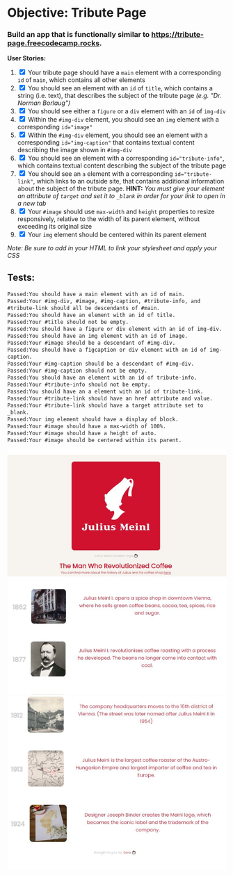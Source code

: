 # Objective: Tribute Page

### Build an app that is functionally similar to https://tribute-page.freecodecamp.rocks.

<strong>User Stories:</strong>

1. <input type="checkbox" checked/> Your tribute page should have a `main` element with a corresponding `id` of `main`, which contains all other elements
2. <input type="checkbox" checked/> You should see an element with an `id` of `title`, which contains a string (i.e. text), that describes the subject of the tribute page _(e.g. "Dr. Norman Borlaug")_
3. <input type="checkbox" checked/> You should see either a `figure` or a `div` element with an `id` of `img-div`
4. <input type="checkbox" checked/> Within the `#img-div` element, you should see an `img` element with a corresponding `id="image"`
5. <input type="checkbox" checked/> Within the `#img-div` element, you should see an element with a corresponding `id="img-caption"` that contains textual content describing the image shown in `#img-div`
6. <input type="checkbox" checked/> You should see an element with a corresponding `id="tribute-info"`, which contains textual content describing the subject of the tribute page
7. <input type="checkbox" checked/> You should see an `a` element with a corresponding `id="tribute-link"`, which links to an outside site, that contains additional information about the subject of the tribute page. <strong>HINT:</strong> _You must give your element an attribute of `target` and set it to `_blank` in order for your link to open in a new tab_
8. <input type="checkbox" checked/> Your `#image` should use `max-width` and `height` properties to resize responsively, relative to the width of its parent element, without exceeding its original size
9. <input type="checkbox" checked/> Your `img` element should be centered within its parent element

_Note: Be sure to add <link rel="stylesheet" href="styles.css"> in your HTML to link your stylesheet and apply your CSS_

## Tests:

```
Passed:You should have a main element with an id of main.
Passed:Your #img-div, #image, #img-caption, #tribute-info, and #tribute-link should all be descendants of #main.
Passed:You should have an element with an id of title.
Passed:Your #title should not be empty.
Passed:You should have a figure or div element with an id of img-div.
Passed:You should have an img element with an id of image.
Passed:Your #image should be a descendant of #img-div.
Passed:You should have a figcaption or div element with an id of img-caption.
Passed:Your #img-caption should be a descendant of #img-div.
Passed:Your #img-caption should not be empty.
Passed:You should have an element with an id of tribute-info.
Passed:Your #tribute-info should not be empty.
Passed:You should have an a element with an id of tribute-link.
Passed:Your #tribute-link should have an href attribute and value.
Passed:Your #tribute-link should have a target attribute set to _blank.
Passed:Your img element should have a display of block.
Passed:Your #image should have a max-width of 100%.
Passed:Your #image should have a height of auto.
Passed:Your #image should be centered within its parent.
```

<img src="img/Preview.JPG">
<img src="img/Preview1.JPG">

